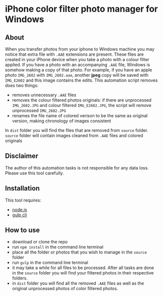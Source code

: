 # iPhone color filter photo manager for Windows

## About
When you transfer photos from your iphone to Windows machine you may notice that extra file with `.AAE` extensions are present. These files are created in your iPhone device when you take a photo with a colour filter applied. If you have a photo with an accompanying `.AAE` file, Windows is somehow making a copy of that photo. For example, if you have an apple photo `IMG_2602` with `IMG_2602.aae`, another **jpeg** copy will be saved with `IMG_E2602` and this image contains the edits. This automation script removes does two things:

- removes unnecessary `.AAE` files
- removes the colour filtered photos originals:
  if there are unprocessed `IMG_2602.JPG` and colour filtered `IMG_E2602.JPG`,
  the script will remove unprocessed `IMG_2602.JPG`
- renames the file name of colored verison to be the same as original version, making chronology of images consistent

In `dist` folder you will find the files that are removed from `source` folder.
`source` folder will contain images cleaned from `.AAE` files and colored originals

## Disclaimer

The author of this automation tasks is not responsible for any data loss.
Please use this tool carefully.

## Installation

This tool requires:
- [node.js](https://nodejs.org/en/)
- [gulp cli](https://gulpjs.com/docs/en/getting-started/quick-start#install-the-gulp-command-line-utility)

## How to use

- download or clone the repo
- run `npm install` in the command line terminal
- place all the folder or photos that you wish to manage in the `source` folder
- run `gulp` in the command line terminal
- it may take a while for all files to be processed. After all tasks are done in the `source` folder you will find your filtered photos in their respective folders.
- in `dist` folder you will find all the removed `.AAE` files as well as the original unprocessed photos of color filtered photos.
